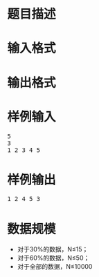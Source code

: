 

# 题目描述



# 输入格式



# 输出格式



# 样例输入


<pre>5
3
1 2 3 4 5</pre>

# 样例输出


<pre>1 2 4 5 3</pre>

# 数据规模


<ul>
<li>
对于30%的数据，N≤15；
</li>
<li>
对于60%的数据，N≤50；
</li>
<li>
对于全部的数据，N≤10000
</li>
</ul>
